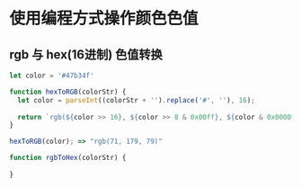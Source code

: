 # 使用编程方式操作颜色色值

## rgb 与 hex(16进制) 色值转换

```js
let color = '#47b34f'

function hexToRGB(colorStr) {
  let color = parseInt((colorStr + '').replace('#', ''), 16);
  
  return `rgb(${color >> 16}, ${color >> 8 & 0x00ff}, ${color & 0x0000ff})`
}

hexToRGB(color); => "rgb(71, 179, 79)"

function rgbToHex(colorStr) {
  
}
```
